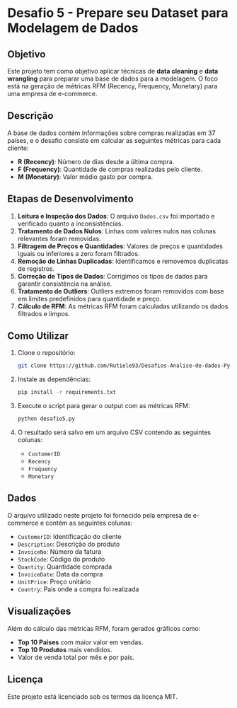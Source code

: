 # Desafio 5 - Prepare seu Dataset para Modelagem de Dados

## Objetivo

Este projeto tem como objetivo aplicar técnicas de **data cleaning** e **data wrangling** para preparar uma base de dados para a modelagem. O foco está na geração de métricas RFM (Recency, Frequency, Monetary) para uma empresa de e-commerce.

## Descrição

A base de dados contém informações sobre compras realizadas em 37 países, e o desafio consiste em calcular as seguintes métricas para cada cliente:

- **R (Recency)**: Número de dias desde a última compra.
- **F (Frequency)**: Quantidade de compras realizadas pelo cliente.
- **M (Monetary)**: Valor médio gasto por compra.

## Etapas de Desenvolvimento

1. **Leitura e Inspeção dos Dados**: O arquivo `Dados.csv` foi importado e verificado quanto a inconsistências.
2. **Tratamento de Dados Nulos**: Linhas com valores nulos nas colunas relevantes foram removidas.
3. **Filtragem de Preços e Quantidades**: Valores de preços e quantidades iguais ou inferiores a zero foram filtrados.
4. **Remoção de Linhas Duplicadas**: Identificamos e removemos duplicatas de registros.
5. **Correção de Tipos de Dados**: Corrigimos os tipos de dados para garantir consistência na análise.
6. **Tratamento de Outliers**: Outliers extremos foram removidos com base em limites predefinidos para quantidade e preço.
7. **Cálculo de RFM**: As métricas RFM foram calculadas utilizando os dados filtrados e limpos.

## Como Utilizar

1. Clone o repositório:
   ```bash
   git clone https://github.com/Rutiele93/Desafios-Analise-de-dados-Python.git
   ```

2. Instale as dependências:
   ```bash
   pip install -r requirements.txt
   ```

3. Execute o script para gerar o output com as métricas RFM:
   ```bash
   python desafio5.py
   ```

4. O resultado será salvo em um arquivo CSV contendo as seguintes colunas:
   - `CustomerID`
   - `Recency`
   - `Frequency`
   - `Monetary`

## Dados

O arquivo utilizado neste projeto foi fornecido pela empresa de e-commerce e contém as seguintes colunas:

- `CustomerID`: Identificação do cliente
- `Description`: Descrição do produto
- `InvoiceNo`: Número da fatura
- `StockCode`: Código do produto
- `Quantity`: Quantidade comprada
- `InvoiceDate`: Data da compra
- `UnitPrice`: Preço unitário
- `Country`: País onde a compra foi realizada

## Visualizações

Além do cálculo das métricas RFM, foram gerados gráficos como:

- **Top 10 Países** com maior valor em vendas.
- **Top 10 Produtos** mais vendidos.
- Valor de venda total por mês e por país.

## Licença

Este projeto está licenciado sob os termos da licença MIT.
